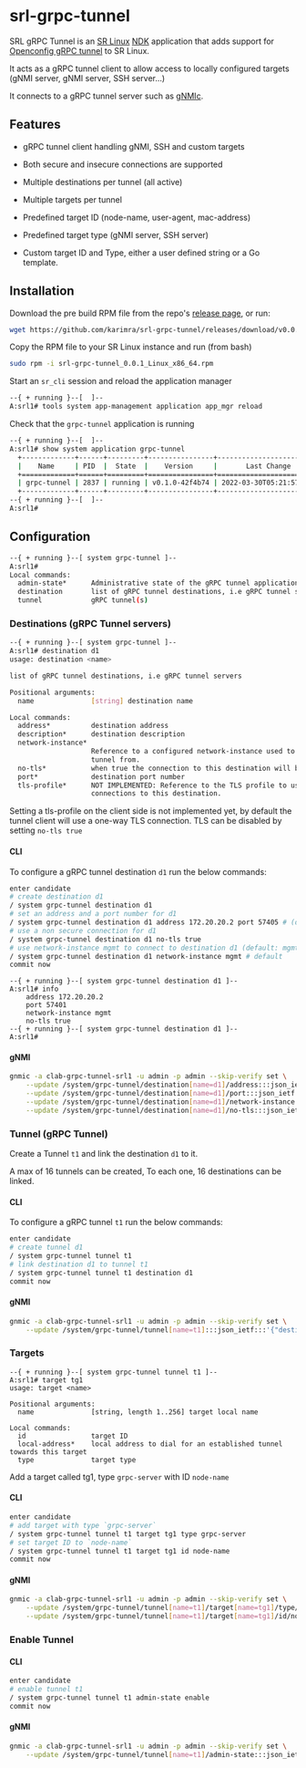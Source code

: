 # srl-grpc-tunnel

SRL gRPC Tunnel is an [SR Linux](https://learn.srlinux.dev/) [NDK](https://learn.srlinux.dev/ndk/intro/) application that adds support for [Openconfig gRPC tunnel](https://github.com/openconfig/grpctunnel) to SR Linux.

It acts as a gRPC tunnel client to allow access to locally configured targets (gNMI server, gNMI server, SSH server...)

It connects to a gRPC tunnel server such as [gNMIc](https://gnmic.kmrd.dev/user_guide/tunnel_server/).

## Features

* gRPC tunnel client handling gNMI, SSH and custom targets

* Both secure and insecure connections are supported

* Multiple destinations per tunnel (all active)

* Multiple targets per tunnel

* Predefined target ID (node-name, user-agent, mac-address)

* Predefined target type (gNMI server, SSH server)

* Custom target ID and Type, either a user defined string or a Go template.

## Installation

Download the pre build RPM file from the repo's [release page](https://github.com/karimra/srl-grpc-tunnel/releases), or run:

```bash
wget https://github.com/karimra/srl-grpc-tunnel/releases/download/v0.0.1/srl-grpc-tunnel_0.0.1_Linux_x86_64.rpm
```

Copy the RPM file to your SR Linux instance and run (from bash)

```bash
sudo rpm -i srl-grpc-tunnel_0.0.1_Linux_x86_64.rpm
```

Start an `sr_cli` session and reload the application manager

```bash
--{ + running }--[  ]--                                                                                                                                              
A:srl1# tools system app-management application app_mgr reload
```

Check that the `grpc-tunnel` application is running

```bash
--{ + running }--[  ]--                                                                   
A:srl1# show system application grpc-tunnel                                               
  +-------------+------+---------+----------------+--------------------------+
  |    Name     | PID  |  State  |    Version     |       Last Change        |
  +=============+======+=========+================+==========================+
  | grpc-tunnel | 2837 | running | v0.1.0-42f4b74 | 2022-03-30T05:21:57.649Z |
  +-------------+------+---------+----------------+--------------------------+
--{ + running }--[  ]--                                                                   
A:srl1#     
```

## Configuration

``` bash
--{ + running }--[ system grpc-tunnel ]--                                                 
A:srl1#                                                                                   
Local commands:
  admin-state*      Administrative state of the gRPC tunnel application
  destination       list of gRPC tunnel destinations, i.e gRPC tunnel servers
  tunnel            gRPC tunnel(s)
```

### Destinations (gRPC Tunnel servers)

```bash
--{ + running }--[ system grpc-tunnel ]--                                                 
A:srl1# destination d1                                                                    
usage: destination <name>

list of gRPC tunnel destinations, i.e gRPC tunnel servers

Positional arguments:
  name              [string] destination name

Local commands:
  address*          destination address
  description*      destination description
  network-instance*
                    Reference to a configured network-instance used to establish the gRPC
                    tunnel from.
  no-tls*           when true the connection to this destination will be insecure
  port*             destination port number
  tls-profile*      NOT IMPLEMENTED: Reference to the TLS profile to use when initiating
                    connections to this destination.
```

Setting a tls-profile on the client side is not implemented yet, by default the tunnel client will use a one-way TLS connection. TLS can be disabled by setting `no-tls true`

#### CLI

To configure a gRPC tunnel destination `d1` run the below commands:

```bash
enter candidate
# create destination d1
/ system grpc-tunnel destination d1 
# set an address and a port number for d1
/ system grpc-tunnel destination d1 address 172.20.20.2 port 57405 # (default port 57401)
# use a non secure connection for d1
/ system grpc-tunnel destination d1 no-tls true
# use network-instance mgmt to connect to destination d1 (default: mgmt)
/ system grpc-tunnel destination d1 network-instance mgmt # default
commit now
```

```text
--{ + running }--[ system grpc-tunnel destination d1 ]--                                  
A:srl1# info                                                                              
    address 172.20.20.2
    port 57401
    network-instance mgmt
    no-tls true
--{ + running }--[ system grpc-tunnel destination d1 ]--                                  
A:srl1#
```

#### gNMI

```bash
gnmic -a clab-grpc-tunnel-srl1 -u admin -p admin --skip-verify set \
    --update /system/grpc-tunnel/destination[name=d1]/address:::json_ietf:::172.20.20.2 \
    --update /system/grpc-tunnel/destination[name=d1]/port:::json_ietf:::57401 \
    --update /system/grpc-tunnel/destination[name=d1]/network-instance:::json_ietf:::mgmt \
    --update /system/grpc-tunnel/destination[name=d1]/no-tls:::json_ietf:::true
```

### Tunnel (gRPC Tunnel)

Create a Tunnel `t1` and link the destination `d1` to it.

A max of 16 tunnels can be created, To each one, 16 destinations can be linked.
#### CLI

To configure a gRPC tunnel `t1` run the below commands:

```bash
enter candidate
# create tunnel d1
/ system grpc-tunnel tunnel t1
# link destination d1 to tunnel t1
/ system grpc-tunnel tunnel t1 destination d1
commit now
```

#### gNMI

```bash
gnmic -a clab-grpc-tunnel-srl1 -u admin -p admin --skip-verify set \
    --update /system/grpc-tunnel/tunnel[name=t1]:::json_ietf:::'{"destination":{"name":"d1"}}'
```

### Targets

```text
--{ + running }--[ system grpc-tunnel tunnel t1 ]--                                       
A:srl1# target tg1                                                                        
usage: target <name>

Positional arguments:
  name              [string, length 1..256] target local name

Local commands:
  id                target ID
  local-address*    local address to dial for an established tunnel towards this target
  type              target type
```

Add a target called tg1, type `grpc-server` with ID `node-name`
#### CLI

```bash
enter candidate
# add target with type `grpc-server`
/ system grpc-tunnel tunnel t1 target tg1 type grpc-server 
# set target ID to `node-name`
/ system grpc-tunnel tunnel t1 target tg1 id node-name
commit now
```

#### gNMI

```bash
gnmic -a clab-grpc-tunnel-srl1 -u admin -p admin --skip-verify set \
    --update /system/grpc-tunnel/tunnel[name=t1]/target[name=tg1]/type/grpc-server:::json_ietf:::'[null]' \
    --update /system/grpc-tunnel/tunnel[name=t1]/target[name=tg1]/id/node-name:::json_ietf:::'[null]'
```

### Enable Tunnel

#### CLI

```bash
enter candidate
# enable tunnel t1
/ system grpc-tunnel tunnel t1 admin-state enable
commit now
```

#### gNMI

```bash
gnmic -a clab-grpc-tunnel-srl1 -u admin -p admin --skip-verify set \
    --update /system/grpc-tunnel/tunnel[name=t1]/admin-state:::json_ietf:::enable \
```
